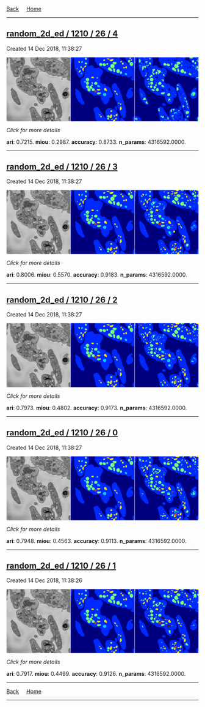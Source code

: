 
[Back](..)&nbsp;&nbsp;&nbsp;&nbsp;&nbsp;[Home](https://leapmanlab.github.io/snapshots)

---

<div class="summary"><a href="4"><h2>random_2d_ed / 1210 / 26 / 4</h2></a><p>Created 14 Dec 2018, 11:38:27
</p><a href="4"><img src="4/media/summary.png" align="center"></a><p>
<i>Click for more details</i>
</p></div>

**ari**: 0.7215. **miou**: 0.2987. **accuracy**: 0.8733. **n_params**: 4316592.0000. 

---

<div class="summary"><a href="3"><h2>random_2d_ed / 1210 / 26 / 3</h2></a><p>Created 14 Dec 2018, 11:38:27
</p><a href="3"><img src="3/media/summary.png" align="center"></a><p>
<i>Click for more details</i>
</p></div>

**ari**: 0.8006. **miou**: 0.5570. **accuracy**: 0.9183. **n_params**: 4316592.0000. 

---

<div class="summary"><a href="2"><h2>random_2d_ed / 1210 / 26 / 2</h2></a><p>Created 14 Dec 2018, 11:38:27
</p><a href="2"><img src="2/media/summary.png" align="center"></a><p>
<i>Click for more details</i>
</p></div>

**ari**: 0.7973. **miou**: 0.4802. **accuracy**: 0.9173. **n_params**: 4316592.0000. 

---

<div class="summary"><a href="0"><h2>random_2d_ed / 1210 / 26 / 0</h2></a><p>Created 14 Dec 2018, 11:38:27
</p><a href="0"><img src="0/media/summary.png" align="center"></a><p>
<i>Click for more details</i>
</p></div>

**ari**: 0.7948. **miou**: 0.4563. **accuracy**: 0.9113. **n_params**: 4316592.0000. 

---

<div class="summary"><a href="1"><h2>random_2d_ed / 1210 / 26 / 1</h2></a><p>Created 14 Dec 2018, 11:38:26
</p><a href="1"><img src="1/media/summary.png" align="center"></a><p>
<i>Click for more details</i>
</p></div>

**ari**: 0.7917. **miou**: 0.4499. **accuracy**: 0.9126. **n_params**: 4316592.0000. 

---

[Back](..)&nbsp;&nbsp;&nbsp;&nbsp;&nbsp;[Home](https://leapmanlab.github.io/snapshots)

---